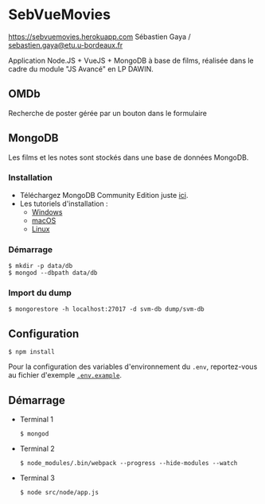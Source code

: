 # SebVueMovies

https://sebvuemovies.herokuapp.com
Sébastien Gaya / sebastien.gaya@etu.u-bordeaux.fr

Application Node.JS + VueJS + MongoDB à base de films, réalisée dans le cadre du module "JS Avancé" en LP DAWIN.

## OMDb

Recherche de poster gérée par un bouton dans le formulaire

## MongoDB

Les films et les notes sont stockés dans une base de données MongoDB.

### Installation

- Téléchargez MongoDB Community Edition juste [ici](https://www.mongodb.com/download-center/community).
- Les tutoriels d'installation :
  - [Windows](https://docs.mongodb.com/manual/tutorial/install-mongodb-on-windows/)
  - [macOS](https://docs.mongodb.com/manual/tutorial/install-mongodb-on-os-x/)
  - [Linux](https://docs.mongodb.com/manual/administration/install-on-linux/)

### Démarrage

    $ mkdir -p data/db
    $ mongod --dbpath data/db

### Import du dump

    $ mongorestore -h localhost:27017 -d svm-db dump/svm-db

## Configuration

    $ npm install

Pour la configuration des variables d'environnement du `.env`, reportez-vous au fichier d'exemple [`.env.example`](https://github.com/SebouChu/SebVueMovies/blob/master/.env.example).

## Démarrage

- Terminal 1
  ```
  $ mongod
  ```

- Terminal 2
  ```
  $ node_modules/.bin/webpack --progress --hide-modules --watch
  ```

- Terminal 3
  ```
  $ node src/node/app.js
  ```